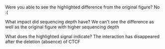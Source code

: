 Were you able to see the highlighted difference from the original figure?
No :(

What impact did sequencing depth have?
We can't see the difference as well as the original figure with higher sequencing depth

What does the highlighted signal indicate?
The interaction has disappeared after the deletion (absence) of CTCF